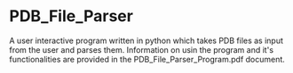 # PDB_File_Parser

A user interactive program written in python which takes PDB files as input from the user and parses them. Information on usin the program and it's functionalities are provided in the PDB_File_Parser_Program.pdf document.
